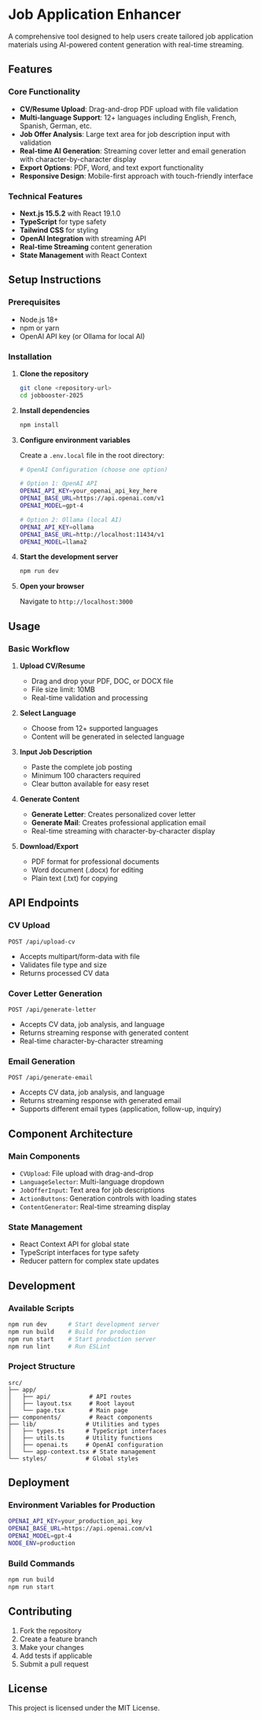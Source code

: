 # Job Application Enhancer

A comprehensive tool designed to help users create tailored job application materials using AI-powered content generation with real-time streaming.

## Features

### Core Functionality
- **CV/Resume Upload**: Drag-and-drop PDF upload with file validation
- **Multi-language Support**: 12+ languages including English, French, Spanish, German, etc.
- **Job Offer Analysis**: Large text area for job description input with validation
- **Real-time AI Generation**: Streaming cover letter and email generation with character-by-character display
- **Export Options**: PDF, Word, and text export functionality
- **Responsive Design**: Mobile-first approach with touch-friendly interface

### Technical Features
- **Next.js 15.5.2** with React 19.1.0
- **TypeScript** for type safety
- **Tailwind CSS** for styling
- **OpenAI Integration** with streaming API
- **Real-time Streaming** content generation
- **State Management** with React Context

## Setup Instructions

### Prerequisites
- Node.js 18+
- npm or yarn
- OpenAI API key (or Ollama for local AI)

### Installation

1. **Clone the repository**
   ```bash
   git clone <repository-url>
   cd jobbooster-2025
   ```

2. **Install dependencies**
   ```bash
   npm install
   ```

3. **Configure environment variables**

   Create a `.env.local` file in the root directory:

   ```bash
   # OpenAI Configuration (choose one option)

   # Option 1: OpenAI API
   OPENAI_API_KEY=your_openai_api_key_here
   OPENAI_BASE_URL=https://api.openai.com/v1
   OPENAI_MODEL=gpt-4

   # Option 2: Ollama (local AI)
   OPENAI_API_KEY=ollama
   OPENAI_BASE_URL=http://localhost:11434/v1
   OPENAI_MODEL=llama2
   ```

4. **Start the development server**
   ```bash
   npm run dev
   ```

5. **Open your browser**

   Navigate to `http://localhost:3000`

## Usage

### Basic Workflow

1. **Upload CV/Resume**
   - Drag and drop your PDF, DOC, or DOCX file
   - File size limit: 10MB
   - Real-time validation and processing

2. **Select Language**
   - Choose from 12+ supported languages
   - Content will be generated in selected language

3. **Input Job Description**
   - Paste the complete job posting
   - Minimum 100 characters required
   - Clear button available for easy reset

4. **Generate Content**
   - **Generate Letter**: Creates personalized cover letter
   - **Generate Mail**: Creates professional application email
   - Real-time streaming with character-by-character display

5. **Download/Export**
   - PDF format for professional documents
   - Word document (.docx) for editing
   - Plain text (.txt) for copying

## API Endpoints

### CV Upload
```
POST /api/upload-cv
```
- Accepts multipart/form-data with file
- Validates file type and size
- Returns processed CV data

### Cover Letter Generation
```
POST /api/generate-letter
```
- Accepts CV data, job analysis, and language
- Returns streaming response with generated content
- Real-time character-by-character streaming

### Email Generation
```
POST /api/generate-email
```
- Accepts CV data, job analysis, and language
- Returns streaming response with generated email
- Supports different email types (application, follow-up, inquiry)

## Component Architecture

### Main Components
- `CVUpload`: File upload with drag-and-drop
- `LanguageSelector`: Multi-language dropdown
- `JobOfferInput`: Text area for job descriptions
- `ActionButtons`: Generation controls with loading states
- `ContentGenerator`: Real-time streaming display

### State Management
- React Context API for global state
- TypeScript interfaces for type safety
- Reducer pattern for complex state updates

## Development

### Available Scripts
```bash
npm run dev      # Start development server
npm run build    # Build for production
npm run start    # Start production server
npm run lint     # Run ESLint
```

### Project Structure
```
src/
├── app/
│   ├── api/           # API routes
│   ├── layout.tsx     # Root layout
│   └── page.tsx       # Main page
├── components/        # React components
├── lib/              # Utilities and types
│   ├── types.ts      # TypeScript interfaces
│   ├── utils.ts      # Utility functions
│   ├── openai.ts     # OpenAI configuration
│   └── app-context.tsx # State management
└── styles/           # Global styles
```

## Deployment

### Environment Variables for Production
```bash
OPENAI_API_KEY=your_production_api_key
OPENAI_BASE_URL=https://api.openai.com/v1
OPENAI_MODEL=gpt-4
NODE_ENV=production
```

### Build Commands
```bash
npm run build
npm run start
```

## Contributing

1. Fork the repository
2. Create a feature branch
3. Make your changes
4. Add tests if applicable
5. Submit a pull request

## License

This project is licensed under the MIT License.
